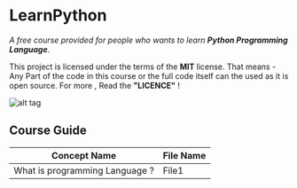 # LearnPython
*A free course provided for people who wants to learn **Python Programming Language***.

This project is licensed under the terms of the **MIT** license. 
That means - Any Part of the code in this course or the full code itself can the used as it is  open source. 
For more , Read the **"LICENCE"** !

![alt tag](https://images.app.goo.gl/QcihxAgpNNeZ8nLn6)


## Course Guide

Concept Name | File Name 
------------ | -----------
What is programming Language ? | File1
